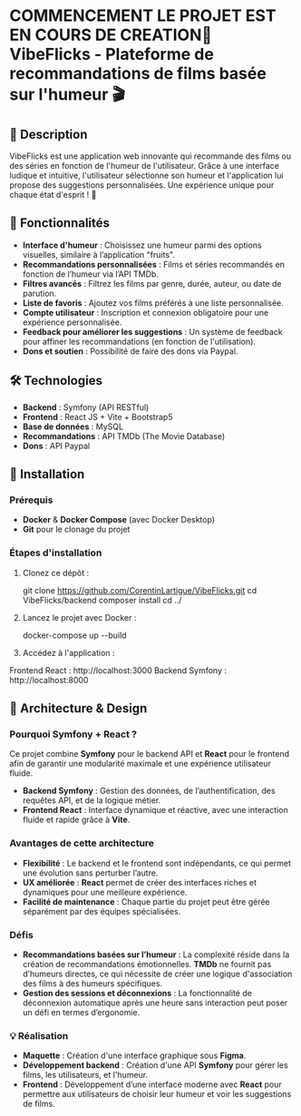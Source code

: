 # COMMENCEMENT LE PROJET EST EN COURS DE CREATION🖤 **VibeFlicks** - Plateforme de recommandations de films basée sur l'humeur 🎬

## 🌟 **Description**  
VibeFlicks est une application web innovante qui recommande des films ou des séries en fonction de l'humeur de l'utilisateur. Grâce à une interface ludique et intuitive, l'utilisateur sélectionne son humeur et l'application lui propose des suggestions personnalisées. Une expérience unique pour chaque état d'esprit ! 🙌

## 🎯 **Fonctionnalités**  
- **Interface d'humeur** : Choisissez une humeur parmi des options visuelles, similaire à l’application "fruits".
- **Recommandations personnalisées** : Films et séries recommandés en fonction de l’humeur via l’API TMDb.
- **Filtres avancés** : Filtrez les films par genre, durée, auteur, ou date de parution.
- **Liste de favoris** : Ajoutez vos films préférés à une liste personnalisée.
- **Compte utilisateur** : Inscription et connexion obligatoire pour une expérience personnalisée.
- **Feedback pour améliorer les suggestions** : Un système de feedback pour affiner les recommandations (en fonction de l'utilisation).
- **Dons et soutien** : Possibilité de faire des dons via Paypal.

## 🛠️ **Technologies**  
- **Backend** : Symfony (API RESTful)
- **Frontend** : React JS + Vite + Bootstrap5
- **Base de données** : MySQL
- **Recommandations** : API TMDb (The Movie Database)
- **Dons** : API Paypal

## 🚀 **Installation**  

### Prérequis  
- **Docker** & **Docker Compose** (avec Docker Desktop)
- **Git** pour le clonage du projet

### Étapes d'installation

1. Clonez ce dépôt :
   
   git clone https://github.com/CorentinLartigue/VibeFlicks.git
   cd VibeFlicks/backend
   composer install
   cd ../
   
2. Lancez le projet avec Docker :

   docker-compose up --build


3. Accédez à l'application :

  Frontend React : http://localhost:3000
  Backend Symfony : http://localhost:8000

## 🧩 **Architecture & Design**

### **Pourquoi Symfony + React ?**
Ce projet combine **Symfony** pour le backend API et **React** pour le frontend afin de garantir une modularité maximale et une expérience utilisateur fluide.

- **Backend Symfony** : Gestion des données, de l’authentification, des requêtes API, et de la logique métier.
- **Frontend React** : Interface dynamique et réactive, avec une interaction fluide et rapide grâce à **Vite**.

### **Avantages de cette architecture**
- **Flexibilité** : Le backend et le frontend sont indépendants, ce qui permet une évolution sans perturber l’autre.
- **UX améliorée** : **React** permet de créer des interfaces riches et dynamiques pour une meilleure expérience.
- **Facilité de maintenance** : Chaque partie du projet peut être gérée séparément par des équipes spécialisées.

### **Défis**
- **Recommandations basées sur l’humeur** : La complexité réside dans la création de recommandations émotionnelles. **TMDb** ne fournit pas d’humeurs directes, ce qui nécessite de créer une logique d'association des films à des humeurs spécifiques.
- **Gestion des sessions et déconnexions** : La fonctionnalité de déconnexion automatique après une heure sans interaction peut poser un défi en termes d’ergonomie.

### 💡 **Réalisation**
- **Maquette** : Création d'une interface graphique sous **Figma**.
- **Développement backend** : Création d'une API **Symfony** pour gérer les films, les utilisateurs, et l'humeur.
- **Frontend** : Développement d’une interface moderne avec **React** pour permettre aux utilisateurs de choisir leur humeur et voir les suggestions de films.
